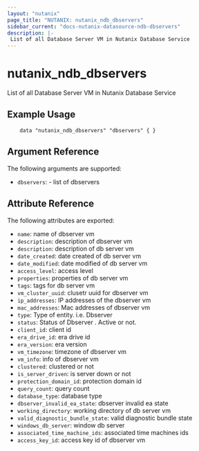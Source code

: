 ```yaml
---
layout: "nutanix"
page_title: "NUTANIX: nutanix_ndb_dbservers"
sidebar_current: "docs-nutanix-datasource-ndb-dbservers"
description: |-
 List of all Database Server VM in Nutanix Database Service
---
```


# nutanix_ndb_dbservers

List of all Database Server VM in Nutanix Database Service

## Example Usage

```hcl
    data "nutanix_ndb_dbservers" "dbservers" { }
```

## Argument Reference

The following arguments are supported:

* `dbservers`: - list of dbservers

## Attribute Reference

The following attributes are exported:

* `name`: name of dbserver vm
* `description`: description of dbserver vm
* `description`: description of db server vm
* `date_created`: date created of db server vm
* `date_modified`: date modified of db server vm
* `access_level`: access level
* `properties`: properties of db server vm
* `tags`: tags for db server vm
* `vm_cluster_uuid`: clusetr uuid for dbserver vm
* `ip_addresses`: IP addresses of the dbserver vm
* `mac_addresses`: Mac addresses of dbserver vm
* `type`: Type of entity. i.e. Dbserver
* `status`: Status of Dbserver . Active or not.
* `client_id`:  client id
* `era_drive_id`: era drive id
* `era_version`: era version
* `vm_timezone`:  timezone of dbserver vm
* `vm_info`: info of dbserver vm
* `clustered`: clustered or not
* `is_server_driven`: is server down or not
* `protection_domain_id`: protection domain id
* `query_count`: query count
* `database_type`: database type
* `dbserver_invalid_ea_state`: dbserver invalid ea state
* `working_directory`: working directory of db server vm
* `valid_diagnostic_bundle_state`: valid diagnostic bundle state
* `windows_db_server`: window db server
* `associated_time_machine_ids`: associated time machines ids
* `access_key_id`: access key id of dbserver vm